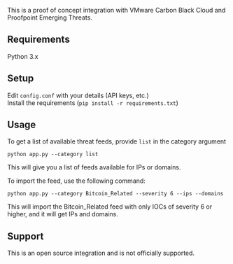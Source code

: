This is a proof of concept integration with VMware Carbon Black Cloud and Proofpoint Emerging Threats.

## Requirements
Python 3.x

## Setup
Edit `config.conf` with your details (API keys, etc.)  
Install the requirements (`pip install -r requirements.txt`)

## Usage

To get a list of available threat feeds, provide `list` in the category argument

`python app.py --category list`

This will give you a list of feeds available for IPs or domains.

To import the feed, use the following command:

`python app.py --category Bitcoin_Related --severity 6 --ips --domains`

This will import the Bitcoin_Related feed with only IOCs of severity 6 or higher, and it will get IPs and domains.

## Support

This is an open source integration and is not officially supported.